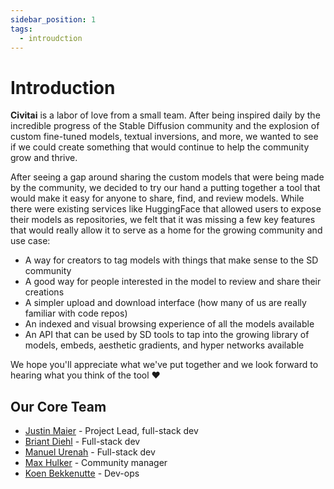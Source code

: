 ```yaml
---
sidebar_position: 1
tags:
  - introudction
---
```


# Introduction

**Civitai** is a labor of love from a small team. After being inspired daily by the incredible progress of the Stable Diffusion community and the explosion of custom fine-tuned models, textual inversions, and more, we wanted to see if we could create something that would continue to help the community grow and thrive.

After seeing a gap around sharing the custom models that were being made by the community, we decided to try our hand a putting together a tool that would make it easy for anyone to share, find, and review models. While there were existing services like HuggingFace that allowed users to expose their models as repositories, we felt that it was missing a few key features that would really allow it to serve as a home for the growing community and use case:

- A way for creators to tag models with things that make sense to the SD community
- A good way for people interested in the model to review and share their creations
- A simpler upload and download interface (how many of us are really familiar with code repos)
- An indexed and visual browsing experience of all the models available
- An API that can be used by SD tools to tap into the growing library of models, embeds, aesthetic gradients, and hyper networks available

We hope you'll appreciate what we've put together and we look forward to hearing what you think of the tool ❤️

## Our Core Team

- [Justin Maier](https://github.com/JustMaier) - Project Lead, full-stack dev
- [Briant Diehl](https://github.com/bkdiehl) - Full-stack dev
- [Manuel Urenah](https://github.com/manuelurenah) - Full-stack dev
- [Max Hulker](https://github.com/maxhulker) - Community manager
- [Koen Bekkenutte](https://github.com/koenbeuk) - Dev-ops
